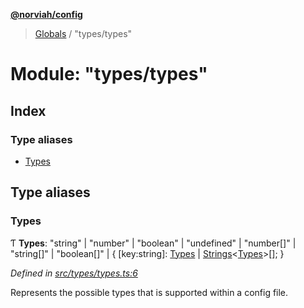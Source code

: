 **[@norviah/config](../README.md)**

> [Globals](../globals.md) / "types/types"

# Module: "types/types"

## Index

### Type aliases

* [Types](_types_types_.md#types)

## Type aliases

### Types

Ƭ  **Types**: \"string\" \| \"number\" \| \"boolean\" \| \"undefined\" \| \"number[]\" \| \"string[]\" \| \"boolean[]\" \| { [key:string]: [Types](_types_types_.md#types) \| [Strings](_types_typescript_strings_.md#strings)\<[Types](_types_types_.md#types)>[];  }

*Defined in [src/types/types.ts:6](https://github.com/Norviah/config/blob/54727f7/src/types/types.ts#L6)*

Represents the possible types that is supported within a config file.
